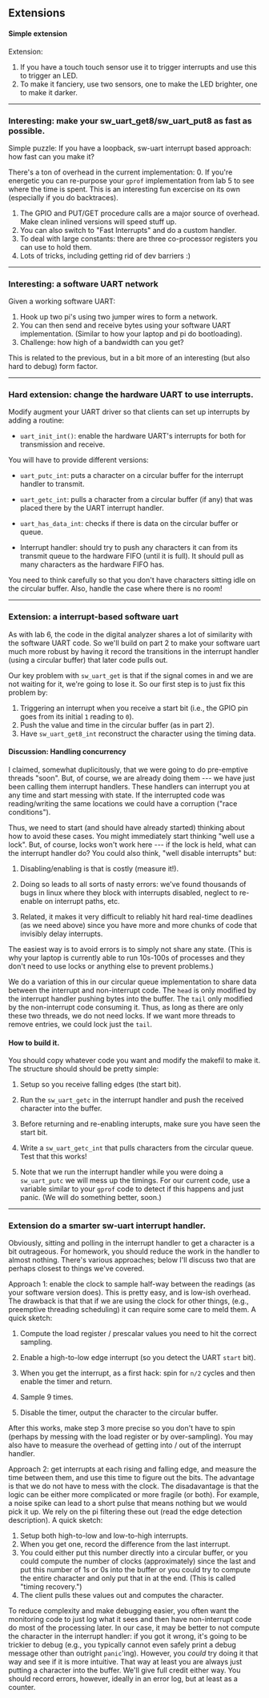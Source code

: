 ## Extensions

#### Simple extension

Extension:  
  1. If you have a touch touch sensor use it to trigger interrupts and
     use this to trigger an LED.
  2. To make it fanciery, use two sensors, one to make the LED brighter,
     one to make it darker.

------------------------------------------------------------------------
### Interesting: make your sw_uart_get8/sw_uart_put8 as fast as possible.


Simple puzzle: If you have a loopback, sw-uart interrupt based approach:
how fast can you make it?

There's a ton of overhead in the current implementation:
  0. If you're energetic you can re-purpose your `gprof` implementation
     from lab 5 to see where the time is spent.  This is an interesting
     fun excercise on its own (especially if you do backtraces).
  1. The GPIO and PUT/GET procedure calls are a major source of overhead.
     Make clean inlined versions will speed stuff up.  
  2. You can also switch to "Fast Interrupts" and do a custom handler.
  3. To deal with large constants: there are three co-processor registers
     you can use to hold them.
  4. Lots of tricks, including getting rid of dev barriers :)

------------------------------------------------------------------------
### Interesting: a software UART network

Given a working software UART:
  1. Hook up two pi's using two jumper wires to form a network.
  2. You can then send and receive bytes using your software UART 
     implementation.  (Similar to how your laptop and pi do bootloading).
  3. Challenge: how high of a bandwidth can you get?  

This is related to the previous, but in a bit more of an interesting
(but also hard to debug) form factor.


------------------------------------------------------------------------
### Hard extension: change the hardware UART to use interrupts.

Modify augment your UART driver so that clients can set up
interrupts by adding a routine:
   - `uart_init_int()`: enable the hardware UART's interrupts for
    both for transmission and receive.  

You will have to provide different versions:
  - `uart_putc_int`: puts a character on a circular buffer for the interrupt
    handler to transmit.

  - `uart_getc_int`: pulls a character from a circular buffer (if any)
    that was placed there by the UART interrupt handler.

  - `uart_has_data_int`: checks if there is data on the circular 
    buffer or queue.

  - Interrupt handler: should try to push any characters it can from 
    its transmit queue to the hardware FIFO (until it is full).  It 
    should pull as many characters as the hardware FIFO has.

You need to think carefully so that you don't have characters sitting idle
on the circular buffer.  Also, handle the case where there is no room!


------------------------------------------------------------------------
### Extension: a interrupt-based software uart

As with lab 6, the code in the digital analyzer shares a lot of 
similarity with the software UART code.  So we'll build on part
2 to make your software uart much more robust by having it 
record the transitions in the interrupt handler (using a circular 
buffer) that later code pulls out.


Our key problem with `sw_uart_get` is that if the signal comes in
and we are not waiting for it, we're going to lose it.  So our 
first step is to just fix this problem by:
  1. Triggering an interrupt when you receive a start bit (i.e., the
     GPIO pin goes from its initial `1` reading to `0`).
  2. Push the value and time in the circular buffer (as in part 2).
  3. Have `sw_uart_get8_int` reconstruct the character using the
     timing data.

#### Discussion: Handling concurrency

I claimed, somewhat duplicitously, that we were going to do pre-emptive
threads "soon".  But, of course, we are already doing them --- we have
just been calling them interrupt handlers.  These handlers can interrupt
you at any time and start messing with state.  If the interrupted
code was reading/writing the same locations we could have a corruption
("race conditions").

Thus, we need to start (and should have already started) thinking
about how to avoid these cases.  You might immediately start thinking
"well use a lock".  But, of course, locks won't work here --- if the
lock is held, what can the interrupt handler do?  You could also think,
"well disable interrupts" but:
  1. Disabling/enabling is that is costly (measure it!).

  2. Doing so leads to all sorts of nasty errors: we've found thousands of 
     bugs in linux where they block with interrupts disabled, neglect
     to re-enable on interrupt paths, etc.

  3. Related, it makes it very difficult to reliably hit hard real-time
     deadlines (as we need above) since you have more and more chunks
     of code that invisibly delay interrupts.

The easiest way is to avoid errors is to simply not share any state.
(This is why your laptop is currently able to run 10s-100s of processes
and they don't need to use locks or anything else to prevent problems.)

We do a variation of this in our circular queue implementation to
share data between the interrupt and non-interrupt code.  The `head`
is only modified by the interrupt handler pushing bytes into the buffer.
The `tail` only modified by the non-interrupt code consuming it.  Thus,
as long as there are only these two threads, we do not need locks.
If we want more threads to remove entries, we could lock just the `tail`.

#### How to build it.

You should copy whatever code you want and modify the makefil to make it.
The structure should should be pretty simple:
  1. Setup so you receive falling edges (the start bit).
  2. Run the `sw_uart_getc` in the interrupt handler and push the received
     character into the buffer.   
  3. Before returning and re-enabling interupts, make sure you have seen
     the start bit. 

  4. Write a `sw_uart_getc_int` that pulls characters from the circular
     queue.  Test that this works!

  5. Note that we run the interrupt handler while you were doing a
     `sw_uart_putc` we will mess up the timings.  For our current code,
     use a variable similar to your `gprof` code to detect if this
     happens and just panic.  (We will do something better, soon.)

------------------------------------------------------------------------
### Extension do a smarter sw-uart interrupt handler.

Obviously, sitting and polling in the interrupt handler to get a
character is a bit outrageous.  For homework, you should reduce the
work in the handler to almost nothing.  There's various approaches;
below I'll discuss two that are perhaps closest to things we've covered.

Approach 1: enable the clock to sample half-way between the readings
(as your software version does).  This is pretty easy, and is low-ish
overhead.  The drawback is that that if we are using the clock for other
things, (e.g., preemptive threading scheduling) it can require some care
to meld them.  A quick sketch:
  1. Compute the load register / prescalar values you need to hit
     the correct sampling.

  2. Enable a high-to-low edge interrupt (so you detect the 
     UART `start` bit).

  3. When you get the interrupt, as a first hack: spin for `n/2` cycles
     and then enable
     the timer and return.
  4. Sample 9 times.
  5. Disable the timer, output the character to the circular buffer.

After this works, make step 3 more precise so you don't have to spin
(perhaps by messing with the load register or by over-sampling).
You may also have to measure the overhead of getting into / out of the
interrupt handler.

Approach 2: get interrupts at each rising and falling edge, and
measure the time between them, and use this time to figure out the
bits.  The advantage is that we do not have to mess with the clock.
The disadavantage is that the logic can be either more complicated or more
fragile (or both).  For example, a noise spike can lead to a short pulse
that means nothing but we would pick it up.   We rely on the pi filtering
these out (read the edge detection description).  A quick sketch:

  1. Setup both high-to-low and low-to-high interrupts.
  2. When you get one, record the difference from the last interrupt.
  3. You could either put this number directly into a circular buffer,
     or you could compute the number of clocks (approximately) since
     the last and put this number of 1s or 0s into the buffer or you
     could try to compute the entire character and only put that in at
     the end.  (This is called "timing recovery.")
  4. The client pulls these values out and computes the character.

To reduce complexity and make debugging easier, you often want the
monitoring code to just log what it sees and then have non-interrupt code
do most of the processing later.  In our case, it may be better to not
compute the character in the interrupt handler: if you got it wrong,
it's going to be trickier to debug (e.g., you typically cannot even
safely print a debug message other than outright `panic`'ing).  However,
you *could* try doing it that way and see if it is more intuitive.
That way at least you are always just putting a character into the buffer.
We'll give full credit either way.  You should record errors, however,
ideally in an error log, but at least as a counter.

